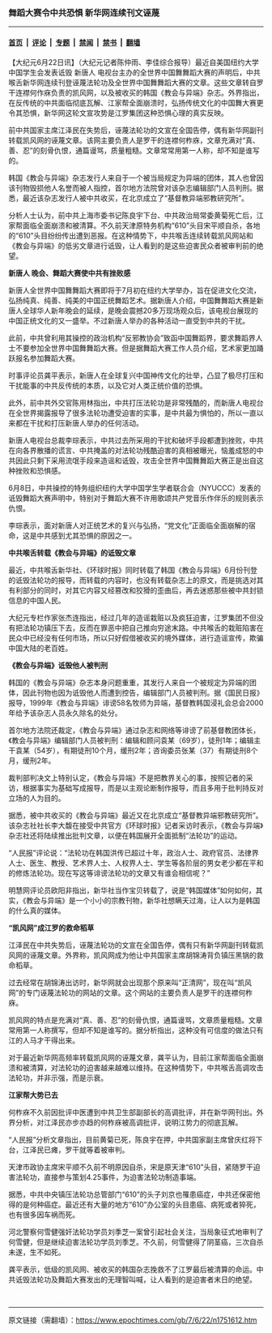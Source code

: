 ### 舞蹈大赛令中共恐惧 新华网连续刊文诬蔑

---

#### [首页](../../../..?n1751612) &nbsp;|&nbsp; [评论](../../../../../epoch-comment?n1751612) &nbsp;|&nbsp; [专题](../../../../../epoch-special?n1751612) &nbsp;|&nbsp; [禁闻](../../../../../epoch-news?n1751612) &nbsp;|&nbsp; [禁书](../../../../../books?n1751612) &nbsp;|&nbsp; [翻墙](https://github.com/gfw-breaker/nogfw/blob/master/README.md?n1751612)


<div class="post_content" id="artbody" itemprop="articleBody">
 <!-- article content begin -->
 <p>
  【大纪元6月22日讯】（大纪元记者陈仲雨、李佳综合报导）最近自美国纽约大学中国学生会发表诋毁
  <ok href="https://www.epochtimes.com/gb/tag/%E6%96%B0%E5%94%90%E4%BA%BA.html">
   新唐人
  </ok>
  电视台主办的全世界中国舞舞蹈大赛的声明后，中共喉舌新华网连续刊登诬蔑法轮功及全世界中国舞舞蹈大赛的文章。这些文章转自罗干连襟何作庥负责的凯风网，以及被收买的韩国《教会与异端》杂志。外界指出，在反传统的中共面临彻底瓦解、江家帮全面崩溃时，弘扬传统文化的中国舞大赛更令其恐惧，新华网这轮文宣攻势是江罗集团这种恐惧心理的真实反映。
 </p>
 <p>
  前中共国家主席江泽民在失势后，诬蔑法轮功的文宣在全国告停，偶有新华网副刊转载凯风网的诬蔑文章。该网主要负责人是罗干的连襟何柞庥，文章充满对“真、善、忍”的刻骨仇恨，通篇谩骂，质量粗糙。文章常常用第一人称，却不知是谁写的。
 </p>
 <p>
  韩国《教会与异端》杂志发行人来自于一个被当局规定为异端的团体，其人也曾因该刊物毁损他人名誉而被人指控，首尔地方法院曾对该杂志编辑部门人员判刑。据悉，最近该杂志发行人被中共收买，在北京成立了“基督教异端邪教研究所”。
 </p>
 <p>
  分析人士认为，前中共上海市委书记陈良宇下台、中共政治局常委黄菊死亡后，江家帮面临全面崩溃和被清算。不久前天津原特务机构“610”头目宋平顺自杀，各地的“610”头目纷纷传出遭到恶报。在这种情势下，中共喉舌连续转载凯风网站和《教会与异端》的低劣文章进行诋毁，让人看到的是这些迫害民众者被审判前的绝望。
 </p>
 <p>
  <b>
   <ok href="https://www.epochtimes.com/gb/tag/%E6%96%B0%E5%94%90%E4%BA%BA.html">
    新唐人
   </ok>
   晚会、舞蹈大赛使中共有挫败感
  </b>
 </p>
 <p>
  新唐人全世界中国舞舞蹈大赛即将于7月初在纽约大学举办，旨在促进文化交流，弘扬纯真、纯善、纯美的中国正统舞蹈艺术。据新唐人介绍，中国舞舞蹈大赛是新唐人全球华人新年晚会的延续，是晚会震撼20多万现场观众后，该电视台展现的中国正统文化的又一盛举。不过新唐人举办的各种活动一直受到中共的干扰。
 </p>
 <p>
  此前，中共曾利用其操控的政治机构“反邪教协会”致函中国舞蹈界，要求舞蹈界人士不要参加全世界中国舞舞蹈大赛。但是据舞蹈大赛工作人员介绍，艺术家更加踊跃报名参加舞蹈大赛。
 </p>
 <p>
  时事评论员龚平表示，新唐人在全球复兴中国神传文化的壮举，凸显了极尽打压和干扰能事的中共反传统的本质，以及它对人类正统价值的恐惧。
 </p>
 <p>
  此外，前中共外交官陈用林指出，中共打压法轮功是非常残酷的，而新唐人电视台在全世界揭露报导了很多法轮功遭受迫害的实事，是中共最为惧怕的，所以一直以来都在干扰和打压新唐人举办的任何活动。
 </p>
 <p>
  新唐人电视台总裁李琮表示，中共过去所采用的干扰和破坏手段都遭到挫败，中共在向各界散播的谎言、中共掩盖的对法轮功残酷迫害的真相被曝光，恼羞成怒的中共因此只剩下采用流氓手段来造谣和诋毁，攻击全世界中国舞舞蹈大赛正是出自这种挫败和恐惧感。
 </p>
 <p>
  6月8日，中共操控的特务组织纽约大学中国学生学者联合会（NYUCCC）发表的诋毁舞蹈大赛声明中，特别对于舞蹈大赛不许用歌颂共产党音乐作伴乐的规则表示仇恨。
 </p>
 <p>
  李琮表示，面对新唐人对正统艺术的复兴与弘扬，“党文化”正面临全面崩解的宿命，这是中共感到尤其恐惧的原因之一。
 </p>
 <p>
  <b>
   中共喉舌转载《教会与异端》的诋毁文章
  </b>
 </p>
 <p>
  最近，中共喉舌新华社、《环球时报》同时转载了韩国《教会与异端》6月份刊登的诋毁法轮功的报导，而转载的内容时，也没有转载杂志上的原文，而是挑选对其有利部分的同时，对其它内容又经篡改和狡猾的歪曲后，再去迷惑那些被中共封锁信息的中国人民。
 </p>
 <p>
  大纪元专栏作家张杰连指出，经过几年的造谣栽赃以及疯狂迫害，江罗集团不但没有把法轮功镇压下去，反而在罪恶中把自己推向穷途末路。中共喉舌的栽赃陷害在民众中已经没有任何市场，所以只好假借被收买的境外媒体，进行造谣宣传，欺骗中国大陆的老百姓。
 </p>
 <p>
  <b>
   《教会与异端》诋毁他人被判刑
  </b>
 </p>
 <p>
  韩国的《教会与异端》杂志本身问题重重，其发行人来自一个被规定为异端的团体，因此刊物也因为诋毁他人而遭到控告，编辑部门人员被判刑。据《国民日报》报导，1999年《教会与异端》诽谤58名牧师为异端，基督教韩国浸礼会总会2000年给予该杂志人员永久除名的处分。
 </p>
 <p>
  首尔地方法院还裁定，《教会与异端》通过杂志和网络等诽谤了前基督教团体长，《教会与异端》编辑部门人员被判刑：编辑和顾问袁某（69岁），徒刑1年；编辑主干袁某（54岁），有期徒刑10个月，缓刑2年；咨询委员张某（37）有期徒刑8个月，缓刑2年。
 </p>
 <p>
  裁判部判决文上特别认定，《教会与异端》不是把教界关心的事，按照记者的采访，根据事实为基础写成报导，而是以主观论断制作报导，而且多用于批判持反对立场的人为目的。
 </p>
 <p>
  据悉，被中共收买的《教会与异端》最近又在北京成立“基督教异端邪教研究所”。该杂志社社长李大馥在接受中共官方《环球时报》记者采访时表示，《教会与异端》杂志社还将陆续推出批判文章，以便在韩国展开全面抵制“法轮功”的运动。
 </p>
 <p>
  “人民报”评论说：“法轮功在韩国洪传已超过十年，政治人士、政府官员、法律界人士、医生、教授、艺术界人士、人权界人士、学生等各阶层的男女老少都在平和的修炼法轮功。现在写这等诽谤法轮功的文章又有谁会相信呢？”
 </p>
 <p>
  明慧网评论员欧阳非指出，新华社当作宝贝转载了，说是“韩国媒体”如何如何，其实，《教会与异端》是一个小小的宗教刊物，新华社想瞒天过海，让人以为是韩国的什么真的媒体。
 </p>
 <p>
  <b>
   “凯风网”成江罗的救命稻草
  </b>
 </p>
 <p>
  江泽民在中共失势后，诬蔑法轮功的文宣在全国告停，偶有只有新华网副刊转载凯风网的诬蔑文章。外界称，凯风网成为他让中共国家主席胡锦涛背负镇压黑锅的救命稻草。
 </p>
 <p>
  过去经常在胡锦涛出访时，新华网就会出现那个原来叫“正清网”，现在叫“凯风网”的专门诬蔑法轮功的网站的文章。这个网站的主要负责人是罗干的连襟何柞庥。
 </p>
 <p>
  凯风网的特点是充满对“真、善、忍”的刻骨仇恨，通篇谩骂，文章质量粗糙。文章常用第一人称撰写，但却不知是谁写的。据分析指出，这种没有可信度的做法只有江的人马才干得出来。
 </p>
 <p>
  对于最近新华网高频率转载凯风网的诬蔑文章，龚平认为，目前江家帮面临全面崩溃和被清算，对法轮功的迫害越来越难以维持。在这种情势下，中共喉舌高调攻击法轮功，并非示强，而是示衰。
 </p>
 <p>
  <b>
   江家帮大势已去
  </b>
 </p>
 <p>
  何柞庥不久前因批评中医遭到中共卫生部副部长的高调批评，并在新华网刊出。外界分析，对江泽民亦步亦趋的何柞庥被高调批评，说明江势力的彻底瓦解。
 </p>
 <p>
  “人民报”分析文章指出，目前黄菊已死，陈良宇在押，中共国家副主席曾庆红将下台，江泽民已瘫，罗干就等着被审判。
 </p>
 <p>
  天津市政协主席宋平顺不久前不明原因自杀，宋是原天津“610”头目，紧随罗干迫害法轮功，直接参与策划4.25事件，为迫害法轮功制造事端。
 </p>
 <p>
  据悉，中共中央镇压法轮功总管部门“610”的头子刘京也罹患癌症，中共还保密他得的是何种癌症。最近还有大量的地方“610”办公室的头目患癌、病死或者猝死，也有很多因车祸而死。
 </p>
 <p>
  河北警察何雪健强奸法轮功学员刘季芝一案曾引起社会关注，当局象征式地审判了何雪健，但是继续迫害法轮功学员刘季芝。不久前，何雪健得了阴茎癌，三次自杀未遂，生不如死。
 </p>
 <p>
  龚平表示，低级的凯风网、被收买的韩国杂志挽救不了江罗最后被清算的命运。中共诋毁法轮功及舞蹈大赛发出的无理智叫喊，让人看到的是迫害者末日的绝望。
 </p>
 <p>
  <span style="color: #ffffff;">
   (http://www.dajiyuan.com)
  </span>
 </p>
 <!-- article content end -->
 <div id="below_article_ad">
 </div>
</div>


---

原文链接（需翻墙）：https://www.epochtimes.com/gb/7/6/22/n1751612.htm